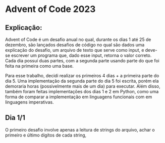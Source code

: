 # Advent of Code 2023
## Explicação:
Advent of Code é um desafio anual no qual, durante os dias 1 até 25 de dezembro, são lançados desafios de código no qual são dados uma explicação do desafio, um arquivo de texto que serve como input, e deve-se escrever um programa que, dado esse input, retorna o valor correto. Cada dia possuí duas partes, com a segunda parte usando parte do que foi feita na primeira como uma base.

Para esse trabalho, decidi realizar os primeiros 4 dias + a primeira parte do dia 5. Uma implementação da segunda parte do dia 5 foi escrita, porém ela demoraria horas (possivelmente mais de um dia) para executar. Além disso, também foram feitas implementações dos dias 1 e 2 em Python, como uma forma de comparar a implementação em linguagens funcionais com em linguagens imperativas.

## Dia 1/1

O primeiro desafio involve apenas a leitura de strings do arquivo, achar o primeiro e último digítos de cada string, 
